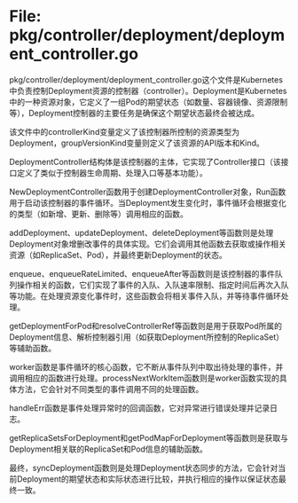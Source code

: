 # File: pkg/controller/deployment/deployment_controller.go

pkg/controller/deployment/deployment_controller.go这个文件是Kubernetes中负责控制Deployment资源的控制器（controller）。Deployment是Kubernetes中的一种资源对象，它定义了一组Pod的期望状态（如数量、容器镜像、资源限制等），Deployment控制器的主要任务是确保这个期望状态最终会被达成。

该文件中的controllerKind变量定义了该控制器所控制的资源类型为Deployment，groupVersionKind变量则定义了该资源的API版本和Kind。

DeploymentController结构体是该控制器的主体，它实现了Controller接口（该接口定义了类似于控制器生命周期、处理入口等基本功能）。

NewDeploymentController函数用于创建DeploymentController对象，Run函数用于启动该控制器的事件循环。当Deployment发生变化时，事件循环会根据变化的类型（如新增、更新、删除等）调用相应的函数。

addDeployment、updateDeployment、deleteDeployment等函数则是处理Deployment对象增删改事件的具体实现。它们会调用其他函数去获取或操作相关资源（如ReplicaSet、Pod），并最终更新Deployment的状态。

enqueue、enqueueRateLimited、enqueueAfter等函数则是该控制器的事件队列操作相关的函数，它们实现了事件的入队、入队速率限制、指定时间后再次入队等功能。在处理资源变化事件时，这些函数会将相关事件入队，并等待事件循环处理。

getDeploymentForPod和resolveControllerRef等函数则是用于获取Pod所属的Deployment信息、解析控制器引用（如获取Deployment所控制的ReplicaSet）等辅助函数。

worker函数是事件循环的核心函数，它不断从事件队列中取出待处理的事件，并调用相应的函数进行处理。processNextWorkItem函数则是worker函数实现的具体方法，它会针对不同类型的事件调用不同的处理函数。

handleErr函数是事件处理异常时的回调函数，它对异常进行错误处理并记录日志。

getReplicaSetsForDeployment和getPodMapForDeployment等函数则是获取与Deployment相关联的ReplicaSet和Pod信息的辅助函数。

最终，syncDeployment函数则是处理Deployment状态同步的方法，它会针对当前Deployment的期望状态和实际状态进行比较，并执行相应的操作以保证状态最终一致。

